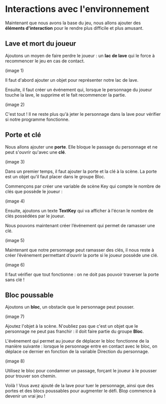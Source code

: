 # Interactions avec l'environnement

Maintenant que nous avons la base du jeu, nous allons ajouter des **éléments d'interaction** pour le rendre plus difficile et plus amusant.

## Lave et mort du joueur
Ajoutons un moyen de faire perdre le joueur : un **lac de lave** qui le force à recommencer le jeu en cas de contact.

(image 1)

Il faut d'abord ajouter un objet pour représenter notre lac de lave.

Ensuite, il faut créer un événement qui, lorsque le personnage du joueur touche la lave, le supprime et le fait recommencer la partie.

(image 2)

C'est tout ! Il ne reste plus qu'à jeter le personnage dans la lave pour vérifier si notre programme fonctionne.

## Porte et clé

Nous allons ajouter une **porte**. Elle bloque le passage du personnage et ne peut s'ouvrir qu'avec une **clé**.

(image 3)

Dans un premier temps, il faut ajouter la porte et la clé à la scène. La porte est un objet qu'il faut placer dans le groupe Bloc.

Commençons par créer une variable de scène Key qui compte le nombre de clés que possède le joueur :

(image 4)

Ensuite, ajoutons un texte **TextKey** qui va afficher à l'écran le nombre de clés possédées par le joueur.

Nous pouvons maintenant créer l’événement qui permet de ramasser une clé.

(image 5)

Maintenant que notre personnage peut ramasser des clés, il nous reste à créer l’événement permettant d’ouvrir la porte si le joueur possède une clé.

(image 6)

Il faut vérifier que tout fonctionne : on ne doit pas pouvoir traverser la porte sans clé !

## Bloc poussable

Ajoutons un **bloc**, un obstacle que le personnage peut pousser.

(image 7)

Ajoutez l'objet à la scène. N'oubliez pas que c'est un objet que le personnage ne peut pas franchir : il doit faire partie du groupe **Bloc**.

L'événement qui permet au joueur de déplacer le bloc fonctionne de la manière suivante : lorsque le personnage entre en contact avec le bloc, on déplace ce dernier en fonction de la variable Direction du personnage.

(image 8)

Utilisez le bloc pour condamner un passage, forçant le joueur à le pousser pour trouver son chemin.

Voilà ! Vous avez ajouté de la lave pour tuer le personnage, ainsi que des portes et des blocs poussables pour augmenter le défi. Blop commence à devenir un vrai jeu !

